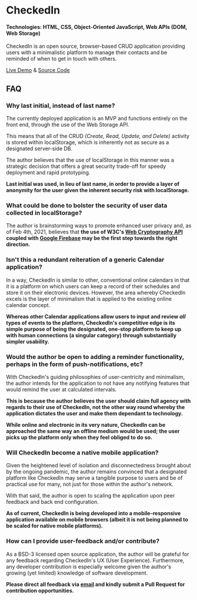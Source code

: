 # CheckedIn

#### Technologies: HTML, CSS, Object-Oriented JavaScript, Web APIs (DOM, Web Storage)

CheckedIn is an open source, browser-based CRUD application providing users with a minimalistic platform to manage their contacts and be reminded of when to get in touch with others. 

[Live Demo](https://jinyoungch0i.github.io/CheckedIn/) & [Source Code](https://github.com/jinyoungch0i/CheckedIn)

## FAQ

### Why last initial, instead of last name? 

The currently deployed application is an MVP and functions entirely on the front end, through the use of the Web Storage API.

This means that all of the CRUD *(Create, Read, Update, and Delete)* activity is stored within localStorage, which is inherently not as secure as a designated server-side DB. 

The author believes that the use of localStorage in this manner was a strategic decision that offers a great security trade-off for speedy deployment and rapid prototyping. 

**Last initial was used, in lieu of last name, in order to provide a layer of anonymity for the user given the inherent security risk with localStorage.**

### What could be done to bolster the security of user data collected in localStorage? 

The author is brainstorming ways to promote enhanced user privacy and, as of Feb 4th, 2021, believes that **the use of W3C's [Web Cryptography API](https://www.w3.org/TR/WebCryptoAPI/) coupled with [Google Firebase](https://firebase.google.com/) may be the first step towards the right direction.**   

### Isn't this a redundant reiteration of a generic Calendar application? 

In a way, CheckedIn is similar to other, conventional online calendars in that it is a platform on which users can keep a record of their schedules and store it on their electronic devices. However, the area whereby CheckedIn excels is the layer of minimalism that is applied to the existing online calendar concept. 

**Whereas other Calendar applications allow users to input and review _all_ types of events to the platform, CheckedIn's competitive edge is its simple purpose of being the designated, one-stop platform to keep up with human connections (a singular category) through substantially simpler usability.**

### Would the author be open to adding a reminder functionality, perhaps in the form of push-notifications, etc?

With CheckedIn's guiding philosophies of user-centricity and minimalism, the author intends for the application to not have any notifying features that would remind the user at calculated intervals. 

**This is because the author believes the user should claim full agency with regards to their use of CheckedIn, not the other way round whereby the application dictates the user and make them dependant to technology.** 

**While online and electronic in its very nature, CheckedIn can be approached the same way an offline medium would be used; the user picks up the platform only when they feel obliged to do so.** 

### Will CheckedIn become a native mobile application?

Given the heightened level of isolation and disconnectedness brought about by the ongoing pandemic, the author remains convinced that a designated platform like CheckedIn may serve a tangible purpose to users and be of practical use for many, not just for those within the author's network. 

With that said, the author is open to scaling the application upon peer feedback and back end configuration. 

**As of current, CheckedIn is being developed into a mobile-responsive application available on mobile browsers (albeit it is not being planned to be scaled for native mobile platforms).**

### How can I provide user-feedback and/or contribute?

As a BSD-3 licensed open source application, the author will be grateful for any feedback regarding CheckedIn's UX (User Experience). Furthermore, any developer contribution is especially welcome given the author's growing (yet limited) knowledge of software development.

**Please direct all feedback via [email](mailto:jinyoungsjourney@gmail.com) and kindly submit a Pull Request for contribution opportunities.**   
